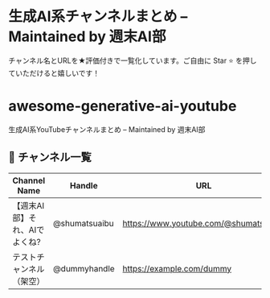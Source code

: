 # 生成AI系チャンネルまとめ – Maintained by 週末AI部
チャンネル名とURLを★評価付きで一覧化しています。ご自由に Star ⭐ を押していただけると嬉しいです！

# awesome-generative-ai-youtube
生成AI系YouTubeチャンネルまとめ – Maintained by 週末AI部

## 🎥 チャンネル一覧
| Channel Name                         | Handle         | URL                                               | Description                        | Rating |
|--------------------------------------|----------------|---------------------------------------------------|------------------------------------|:------:|
| 【週末AI部】それ、AIでよくね?        | @shumatsuaibu  | https://www.youtube.com/@shumatsuaibu             | 初心者向けエンタメ＆実用＋AI速報   | ★★★★★ |
| テストチャンネル（架空）             | @dummyhandle   | https://example.com/dummy         | テスト用の架空チャンネル       | ★★☆☆☆ |
